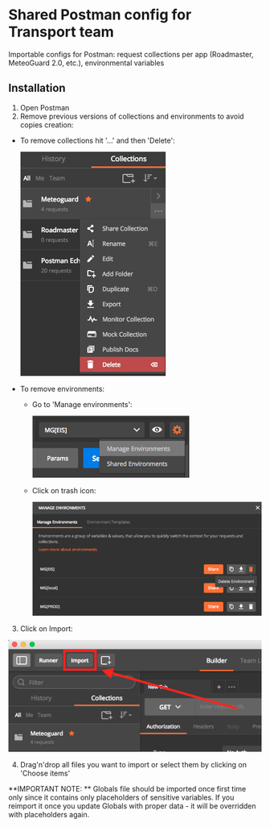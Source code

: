# Shared Postman config for Transport team
Importable configs for Postman: request collections per app (Roadmaster, MeteoGuard 2.0, etc.), environmental variables

## Installation
1. Open Postman
2. Remove previous versions of collections and environments to avoid copies creation:
  - To remove collections hit '...' and then 'Delete':

    ![Remove collection button](img/remove-collection.png)

  - To remove environments:
    - Go to 'Manage environments':

      ![Manage environments button](img/manage-environments.png)

    - Click on trash icon:

      ![Remove environment button](img/remove-env.png)

3. Click on Import:

![Import button placement](img/import-button.png)

4. Drag'n'drop all files you want to import or select them by clicking on 'Choose items'

  **IMPORTANT NOTE: ** Globals file should be imported once first time only since it contains only placeholders of sensitive variables. If you reimport it once you update Globals with proper data - it will be overridden with placeholders again.
